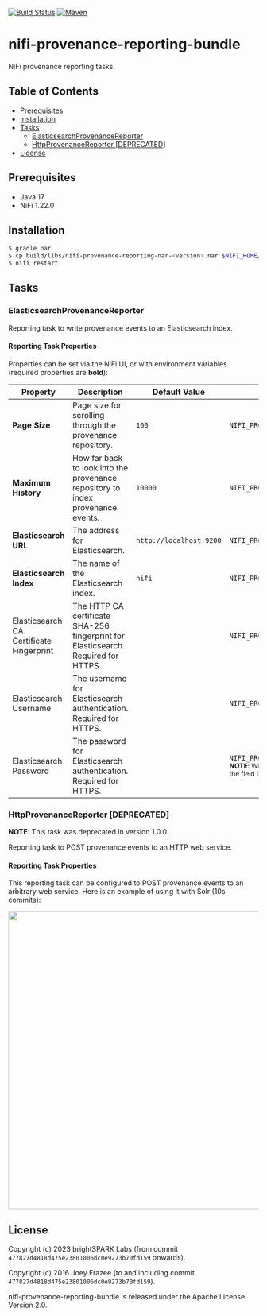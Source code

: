 [![Build Status](https://github.com/brightsparklabs/nifi-provenance-reporting-bundle/actions/workflows/test.yml/badge.svg)](https://github.com/brightsparklabs/nifi-provenance-reporting-bundle/actions/workflows/test.yml)
[![Maven](https://img.shields.io/maven-central/v/com.brightsparklabs/nifi-provenance-reporting-nar)](https://search.maven.org/artifact/com.brightsparklabs/nifi-provenance-reporting-nar)

# nifi-provenance-reporting-bundle

NiFi provenance reporting tasks.

## Table of Contents

- [Prerequisites](#prerequisites)
- [Installation](#installation)
- [Tasks](#tasks)
    - [ElasticsearchProvenanceReporter](#elasticsearchprovenancereporter)
    - [HttpProvenanceReporter [DEPRECATED]](#httpprovenancereporter-deprecated)
- [License](#license)

## Prerequisites

* Java 17
* NiFi 1.22.0

## Installation

```sh
$ gradle nar
$ cp build/libs/nifi-provenance-reporting-nar-<version>.nar $NIFI_HOME/lib
$ nifi restart
```

## Tasks

### ElasticsearchProvenanceReporter

Reporting task to write provenance events to an Elasticsearch index.

#### Reporting Task Properties

Properties can be set via the NiFi UI, or with environment variables (required properties are **bold**):

| Property                                 | Description                                                                        | Default Value           | Environment Variable                                                                                                                                                                                      |
|------------------------------------------|------------------------------------------------------------------------------------|-------------------------|-----------------------------------------------------------------------------------------------------------------------------------------------------------------------------------------------------------|
| **Page Size**                            | Page size for scrolling through the provenance repository.                         | `100`                   | `NIFI_PROVENANCE_REPORTING_PAGE_SIZE`                                                                                                                                                                     |
| **Maximum History**                      | How far back to look into the provenance repository to index provenance events.    | `10000`                 | `NIFI_PROVENANCE_REPORTING_MAXIMUM_HISTORY`                                                                                                                                                               |
| **Elasticsearch URL**                    | The address for Elasticsearch.                                                     | `http://localhost:9200` | `NIFI_PROVENANCE_REPORTING_ELASTICSEARCH_URL`                                                                                                                                                             |
| **Elasticsearch Index**                  | The name of the Elasticsearch index.                                               | `nifi`                  | `NIFI_PROVENANCE_REPORTING_ELASTICSEARCH_INDEX`                                                                                                                                                           |
| Elasticsearch CA Certificate Fingerprint | The HTTP CA certificate SHA-256 fingerprint for Elasticsearch. Required for HTTPS. |                         | `NIFI_PROVENANCE_REPORTING_ELASTICSEARCH_CA_CERT_FINGERPRINT`                                                                                                                                             |
| Elasticsearch Username                   | The username for Elasticsearch authentication. Required for HTTPS.                 |                         | `NIFI_PROVENANCE_REPORTING_ELASTICSEARCH_USERNAME`                                                                                                                                                        |
| Elasticsearch Password                   | The password for Elasticsearch authentication. Required for HTTPS.                 |                         | `NIFI_PROVENANCE_REPORTING_ELASTICSEARCH_PASSWORD`<br/><sub>**NOTE**: When setting the Elasticsearch Password via environment variable, the field in the NiFi UI will still display 'No value set'.</sub> |



### HttpProvenanceReporter [DEPRECATED]

**NOTE**: This task was deprecated in version 1.0.0.

Reporting task to POST provenance events to an HTTP web service.

#### Reporting Task Properties

This reporting task can be configured to POST provenance events to an arbitrary web service. Here is an example of using it with Solr (10s commits):

<img src="http_provenance_reporter_properties.png" width=600 />

## License

Copyright (c) 2023 brightSPARK Labs (from commit `477827d4818d475e23801006dc0e9273b70fd159`
onwards).

Copyright (c) 2016 Joey Frazee (to and including commit `477827d4818d475e23801006dc0e9273b70fd159`).

nifi-provenance-reporting-bundle is released under the Apache License Version 2.0.
